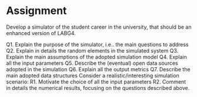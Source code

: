 # Assignment 

Develop a simulator of the student career in the university, that should be an enhanced version of LABG4.

 Q1. Explain the purpose of the simulator, i.e.. the main questions to address
 Q2. Explain in details the random elements in the simulated system
 Q3. Explain the main assumptions of the adopted simulation model
 Q4. Explain all the input parameters
 Q5. Describe the (eventual) open data sources adopted in the simulation
 Q6. Explain all the output metrics
 Q7. Describe the main adopted data structures
 Consider a realistic/interesting simulation scenario:
 R1. Motivate the choice of all the input parameters
 R2. Comment in details the numerical results, focusing on the questions described above.
